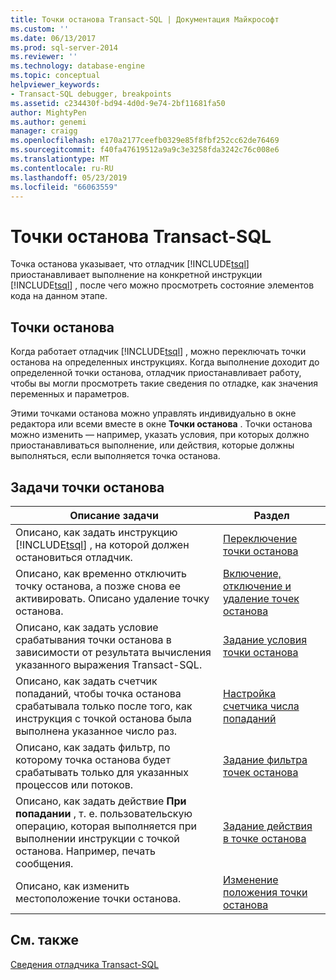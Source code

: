 ```yaml
---
title: Точки останова Transact-SQL | Документация Майкрософт
ms.custom: ''
ms.date: 06/13/2017
ms.prod: sql-server-2014
ms.reviewer: ''
ms.technology: database-engine
ms.topic: conceptual
helpviewer_keywords:
- Transact-SQL debugger, breakpoints
ms.assetid: c234430f-bd94-4d0d-9e74-2bf11681fa50
author: MightyPen
ms.author: genemi
manager: craigg
ms.openlocfilehash: e170a2177ceefb0329e85f8fbf252cc62de76469
ms.sourcegitcommit: f40fa47619512a9a9c3e3258fda3242c76c008e6
ms.translationtype: MT
ms.contentlocale: ru-RU
ms.lasthandoff: 05/23/2019
ms.locfileid: "66063559"
---
```

# <a name="transact-sql-breakpoints"></a>Точки останова Transact-SQL
  Точка останова указывает, что отладчик [!INCLUDE[tsql](../../includes/tsql-md.md)] приостанавливает выполнение на конкретной инструкции [!INCLUDE[tsql](../../includes/tsql-md.md)] , после чего можно просмотреть состояние элементов кода на данном этапе.  
  
## <a name="breakpoints"></a>Точки останова  
 Когда работает отладчик [!INCLUDE[tsql](../../includes/tsql-md.md)] , можно переключать точки останова на определенных инструкциях. Когда выполнение доходит до определенной точки останова, отладчик приостанавливает работу, чтобы вы могли просмотреть такие сведения по отладке, как значения переменных и параметров.  
  
 Этими точками останова можно управлять индивидуально в окне редактора или всеми вместе в окне **Точки останова** . Точки останова можно изменить — например, указать условия, при которых должно приостанавливаться выполнение, или действия, которые должны выполняться, если выполняется точка останова.  
  
## <a name="breakpoint-tasks"></a>Задачи точки останова  
  
|Описание задачи|Раздел|  
|----------------------|-----------|  
|Описано, как задать инструкцию [!INCLUDE[tsql](../../includes/tsql-md.md)] , на которой должен остановиться отладчик.|[Переключение точки останова](../spatial/point.md)|  
|Описано, как временно отключить точку останова, а позже снова ее активировать. Описано удаление точку останова.|[Включение, отключение и удаление точек останова](enable-disable-and-delete-breakpoints.md)|  
|Описано, как задать условие срабатывания точки останова в зависимости от результата вычисления указанного выражения Transact-SQL.|[Задание условия точки останова](specify-a-breakpoint-condition.md)|  
|Описано, как задать счетчик попаданий, чтобы точка останова срабатывала только после того, как инструкция с точкой останова была выполнена указанное число раз.|[Настройка счетчика числа попаданий](specify-a-hit-count.md)|  
|Описано, как задать фильтр, по которому точка останова будет срабатывать только для указанных процессов или потоков.|[Задание фильтра точек останова](specify-a-breakpoint-filter.md)|  
|Описано, как задать действие **При попадании** , т. е. пользовательскую операцию, которая выполняется при выполнении инструкции с точкой останова. Например, печать сообщения.|[Задание действия в точке останова](specify-a-breakpoint-action.md)|  
|Описано, как изменить местоположение точки останова.|[Изменение положения точки останова](edit-a-breakpoint-location.md)|  
  
## <a name="see-also"></a>См. также  
 [Сведения отладчика Transact-SQL](transact-sql-debugger-information.md)  
  
  
